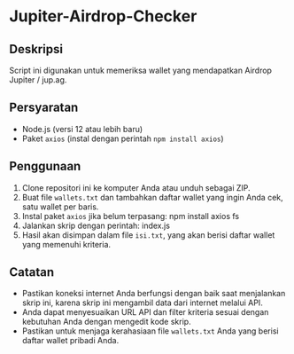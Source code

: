 # Jupiter-Airdrop-Checker

## Deskripsi
Script ini digunakan untuk memeriksa wallet yang mendapatkan Airdrop Jupiter / jup.ag.

## Persyaratan
- Node.js (versi 12 atau lebih baru)
- Paket `axios` (instal dengan perintah `npm install axios`)

## Penggunaan
1. Clone repositori ini ke komputer Anda atau unduh sebagai ZIP.
2. Buat file `wallets.txt` dan tambahkan daftar wallet yang ingin Anda cek, satu wallet per baris.
3. Instal paket `axios` jika belum terpasang: npm install axios fs
4. Jalankan skrip dengan perintah: index.js
5. Hasil akan disimpan dalam file `isi.txt`, yang akan berisi daftar wallet yang memenuhi kriteria.

## Catatan
- Pastikan koneksi internet Anda berfungsi dengan baik saat menjalankan skrip ini, karena skrip ini mengambil data dari internet melalui API.
- Anda dapat menyesuaikan URL API dan filter kriteria sesuai dengan kebutuhan Anda dengan mengedit kode skrip.
- Pastikan untuk menjaga kerahasiaan file `wallets.txt` Anda yang berisi daftar wallet pribadi Anda.
